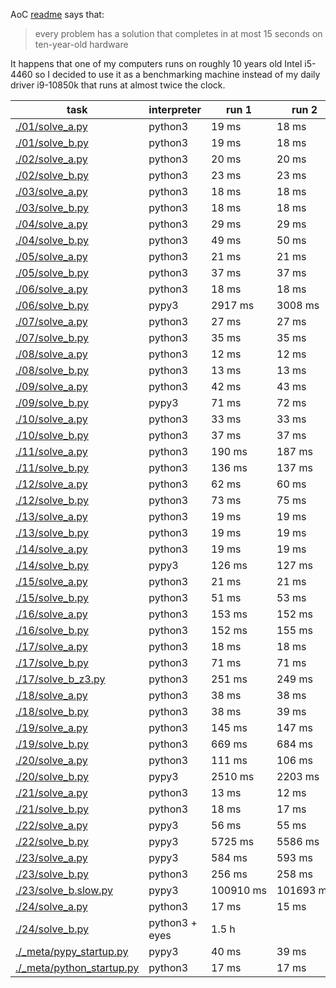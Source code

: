 AoC [readme](https://adventofcode.com/2024/about) says that:
> every problem has a solution that completes in at most 15 seconds on ten-year-old hardware

It happens that one of my computers runs on roughly 10 years old Intel i5-4460 so I decided to use it as a benchmarking machine instead of my daily driver i9-10850k that runs at almost twice the clock.

|task|interpreter|run 1|run 2|run 3|run 4|run 5|avg|
|----|-----------|-----|-----|-----|-----|-----|---|
| [./01/solve_a.py](./01/solve_a.py) | python3 | 19 ms | 18 ms | 18 ms | 19 ms | 18 ms | **18 ms** |
| [./01/solve_b.py](./01/solve_b.py) | python3 | 19 ms | 18 ms | 19 ms | 19 ms | 19 ms | **18 ms** |
| [./02/solve_a.py](./02/solve_a.py) | python3 | 20 ms | 20 ms | 20 ms | 20 ms | 20 ms | **20 ms** |
| [./02/solve_b.py](./02/solve_b.py) | python3 | 23 ms | 23 ms | 23 ms | 23 ms | 23 ms | **23 ms** |
| [./03/solve_a.py](./03/solve_a.py) | python3 | 18 ms | 18 ms | 18 ms | 18 ms | 18 ms | **18 ms** |
| [./03/solve_b.py](./03/solve_b.py) | python3 | 18 ms | 18 ms | 18 ms | 18 ms | 18 ms | **18 ms** |
| [./04/solve_a.py](./04/solve_a.py) | python3 | 29 ms | 29 ms | 29 ms | 29 ms | 29 ms | **29 ms** |
| [./04/solve_b.py](./04/solve_b.py) | python3 | 49 ms | 50 ms | 50 ms | 50 ms | 50 ms | **49 ms** |
| [./05/solve_a.py](./05/solve_a.py) | python3 | 21 ms | 21 ms | 21 ms | 21 ms | 21 ms | **21 ms** |
| [./05/solve_b.py](./05/solve_b.py) | python3 | 37 ms | 37 ms | 37 ms | 36 ms | 37 ms | **36 ms** |
| [./06/solve_a.py](./06/solve_a.py) | python3 | 18 ms | 18 ms | 19 ms | 19 ms | 18 ms | **18 ms** |
| [./06/solve_b.py](./06/solve_b.py) | pypy3 | 2917 ms | 3008 ms | 2921 ms | 2960 ms | 3181 ms | **2997 ms** |
| [./07/solve_a.py](./07/solve_a.py) | python3 | 27 ms | 27 ms | 26 ms | 26 ms | 26 ms | **26 ms** |
| [./07/solve_b.py](./07/solve_b.py) | python3 | 35 ms | 35 ms | 35 ms | 35 ms | 35 ms | **35 ms** |
| [./08/solve_a.py](./08/solve_a.py) | python3 | 12 ms | 12 ms | 12 ms | 12 ms | 12 ms | **12 ms** |
| [./08/solve_b.py](./08/solve_b.py) | python3 | 13 ms | 13 ms | 13 ms | 13 ms | 13 ms | **13 ms** |
| [./09/solve_a.py](./09/solve_a.py) | python3 | 42 ms | 43 ms | 44 ms | 43 ms | 45 ms | **43 ms** |
| [./09/solve_b.py](./09/solve_b.py) | pypy3 | 71 ms | 72 ms | 71 ms | 72 ms | 71 ms | **71 ms** |
| [./10/solve_a.py](./10/solve_a.py) | python3 | 33 ms | 33 ms | 33 ms | 33 ms | 33 ms | **33 ms** |
| [./10/solve_b.py](./10/solve_b.py) | python3 | 37 ms | 37 ms | 37 ms | 37 ms | 37 ms | **37 ms** |
| [./11/solve_a.py](./11/solve_a.py) | python3 | 190 ms | 187 ms | 186 ms | 189 ms | 190 ms | **188 ms** |
| [./11/solve_b.py](./11/solve_b.py) | python3 | 136 ms | 137 ms | 137 ms | 135 ms | 135 ms | **136 ms** |
| [./12/solve_a.py](./12/solve_a.py) | python3 | 62 ms | 60 ms | 63 ms | 61 ms | 60 ms | **61 ms** |
| [./12/solve_b.py](./12/solve_b.py) | python3 | 73 ms | 75 ms | 73 ms | 74 ms | 78 ms | **74 ms** |
| [./13/solve_a.py](./13/solve_a.py) | python3 | 19 ms | 19 ms | 19 ms | 19 ms | 19 ms | **19 ms** |
| [./13/solve_b.py](./13/solve_b.py) | python3 | 19 ms | 19 ms | 19 ms | 19 ms | 19 ms | **19 ms** |
| [./14/solve_a.py](./14/solve_a.py) | python3 | 19 ms | 19 ms | 19 ms | 19 ms | 19 ms | **19 ms** |
| [./14/solve_b.py](./14/solve_b.py) | pypy3 | 126 ms | 127 ms | 126 ms | 127 ms | 128 ms | **126 ms** |
| [./15/solve_a.py](./15/solve_a.py) | python3 | 21 ms | 21 ms | 21 ms | 21 ms | 22 ms | **21 ms** |
| [./15/solve_b.py](./15/solve_b.py) | python3 | 51 ms | 53 ms | 51 ms | 50 ms | 50 ms | **51 ms** |
| [./16/solve_a.py](./16/solve_a.py) | python3 | 153 ms | 152 ms | 156 ms | 153 ms | 154 ms | **153 ms** |
| [./16/solve_b.py](./16/solve_b.py) | python3 | 152 ms | 155 ms | 152 ms | 155 ms | 156 ms | **154 ms** |
| [./17/solve_a.py](./17/solve_a.py) | python3 | 18 ms | 18 ms | 18 ms | 18 ms | 18 ms | **18 ms** |
| [./17/solve_b.py](./17/solve_b.py) | python3 | 71 ms | 71 ms | 71 ms | 71 ms | 70 ms | **70 ms** |
| [./17/solve_b_z3.py](./17/solve_b_z3.py) | python3 | 251 ms | 249 ms | 255 ms | 253 ms | 248 ms | **251 ms** |
| [./18/solve_a.py](./18/solve_a.py) | python3 | 38 ms | 38 ms | 43 ms | 43 ms | 41 ms | **40 ms** |
| [./18/solve_b.py](./18/solve_b.py) | python3 | 38 ms | 39 ms | 39 ms | 39 ms | 39 ms | **38 ms** |
| [./19/solve_a.py](./19/solve_a.py) | python3 | 145 ms | 147 ms | 144 ms | 144 ms | 143 ms | **144 ms** |
| [./19/solve_b.py](./19/solve_b.py) | python3 | 669 ms | 684 ms | 671 ms | 667 ms | 668 ms | **671 ms** |
| [./20/solve_a.py](./20/solve_a.py) | python3 | 111 ms | 106 ms | 106 ms | 105 ms | 107 ms | **107 ms** |
| [./20/solve_b.py](./20/solve_b.py) | pypy3 | 2510 ms | 2203 ms | 2212 ms | 2216 ms | 2181 ms | **2264 ms** |
| [./21/solve_a.py](./21/solve_a.py) | python3 | 13 ms | 12 ms | 12 ms | 12 ms | 12 ms | **12 ms** |
| [./21/solve_b.py](./21/solve_b.py) | python3 | 18 ms | 17 ms | 17 ms | 17 ms | 17 ms | **17 ms** |
| [./22/solve_a.py](./22/solve_a.py) | pypy3 | 56 ms | 55 ms | 56 ms | 56 ms | 56 ms | **55 ms** |
| [./22/solve_b.py](./22/solve_b.py) | pypy3 | 5725 ms | 5586 ms | 5638 ms | 5639 ms | 5564 ms | **5630 ms** |
| [./23/solve_a.py](./23/solve_a.py) | pypy3 | 584 ms | 593 ms | 593 ms | 600 ms | 598 ms | **593 ms** |
| [./23/solve_b.py](./23/solve_b.py) | python3 | 256 ms | 258 ms | 256 ms | 259 ms | 262 ms | **258 ms** |
| [./23/solve_b.slow.py](./23/solve_b.slow.py) | pypy3 | 100910 ms | 101693 ms | 103238 ms | 101448 ms | 99914 ms | **101440 ms** |
| [./24/solve_a.py](./24/solve_a.py) | python3 | 17 ms | 15 ms | 15 ms | 14 ms | 14 ms | **15 ms** |
| [./24/solve_b.py](./24/solve_b.py) | python3 + eyes | 1.5 h | | | | | **1.5 h** |
| [./_meta/pypy_startup.py](./_meta/pypy_startup.py) | pypy3 | 40 ms | 39 ms | 40 ms | 40 ms | 40 ms | **39 ms** |
| [./_meta/python_startup.py](./_meta/python_startup.py) | python3 | 17 ms | 17 ms | 17 ms | 17 ms | 17 ms | **17 ms** |
